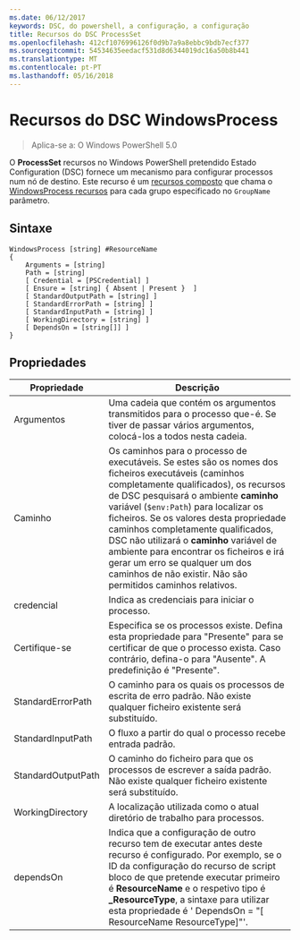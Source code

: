 ```yaml
---
ms.date: 06/12/2017
keywords: DSC, do powershell, a configuração, a configuração
title: Recursos do DSC ProcessSet
ms.openlocfilehash: 412cf1076996126f0d9b7a9a8ebbc9bdb7ecf377
ms.sourcegitcommit: 54534635eedacf531d8d6344019dc16a50b8b441
ms.translationtype: MT
ms.contentlocale: pt-PT
ms.lasthandoff: 05/16/2018
---
```

# <a name="dsc-windowsprocess-resource"></a>Recursos do DSC WindowsProcess

> Aplica-se a: O Windows PowerShell 5.0

O **ProcessSet** recursos no Windows PowerShell pretendido Estado Configuration (DSC) fornece um mecanismo para configurar processos num nó de destino. Este recurso é um [recursos composto](authoringResourceComposite.md) que chama o [WindowsProcess recursos](windowsProcessResource.md) para cada grupo especificado no `GroupName` parâmetro.

## <a name="syntax"></a>Sintaxe

```
WindowsProcess [string] #ResourceName
{
    Arguments = [string]
    Path = [string]
    [ Credential = [PSCredential] ]
    [ Ensure = [string] { Absent | Present }  ]
    [ StandardOutputPath = [string] ]
    [ StandardErrorPath = [string] ]
    [ StandardInputPath = [string] ]
    [ WorkingDirectory = [string] ]
    [ DependsOn = [string[]] ]
}
```

## <a name="properties"></a>Propriedades
|  Propriedade  |  Descrição   |
|---|---|
| Argumentos| Uma cadeia que contém os argumentos transmitidos para o processo que-é. Se tiver de passar vários argumentos, colocá-los a todos nesta cadeia.|
| Caminho| Os caminhos para o processo de executáveis. Se estes são os nomes dos ficheiros executáveis (caminhos completamente qualificados), os recursos de DSC pesquisará o ambiente **caminho** variável (`$env:Path`) para localizar os ficheiros. Se os valores desta propriedade caminhos completamente qualificados, DSC não utilizará o **caminho** variável de ambiente para encontrar os ficheiros e irá gerar um erro se qualquer um dos caminhos de não existir. Não são permitidos caminhos relativos.|
| credencial| Indica as credenciais para iniciar o processo.|
| Certifique-se| Especifica se os processos existe. Defina esta propriedade para "Presente" para se certificar de que o processo exista. Caso contrário, defina-o para "Ausente". A predefinição é "Presente".|
| StandardErrorPath| O caminho para os quais os processos de escrita de erro padrão. Não existe qualquer ficheiro existente será substituído.|
| StandardInputPath| O fluxo a partir do qual o processo recebe entrada padrão.|
| StandardOutputPath| O caminho do ficheiro para que os processos de escrever a saída padrão. Não existe qualquer ficheiro existente será substituído.|
| WorkingDirectory| A localização utilizada como o atual diretório de trabalho para processos.|
| dependsOn | Indica que a configuração de outro recurso tem de executar antes deste recurso é configurado. Por exemplo, se o ID da configuração do recurso de script bloco de que pretende executar primeiro é **ResourceName** e o respetivo tipo é **_ResourceType**, a sintaxe para utilizar esta propriedade é ' DependsOn = "[ ResourceName ResourceType]"'.|